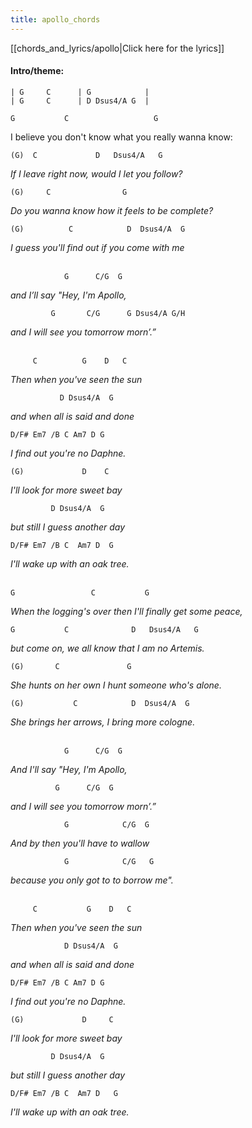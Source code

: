 ```yaml
---
title: apollo_chords
---
```


[[chords_and_lyrics/apollo|Click here for the lyrics]]

#### Intro/theme:

```
| G     C      | G            |
| G     C      | D Dsus4/A G  |
```

`G           C                   G`

<p class="lyric">I believe you don't know what you really wanna know:</p>

`(G)  C             D   Dsus4/A   G`

_If I leave right now, would I let you follow?_

`(G)     C                G`

_Do you wanna know how it feels to be complete?_

`(G)          C            D  Dsus4/A  G`

_I guess you'll find out if you come with me_
<br><br>

`            G      C/G  G`

_and I’ll say "Hey, I'm Apollo,_

`         G       C/G      G Dsus4/A G/H`

_and I will see you tomorrow morn’.”_
<br><br>

`     C          G    D   C`

_Then when you've seen the sun_

`           D Dsus4/A  G`

_and when all is said and done_

`D/F# Em7 /B C Am7 D G`

_I find out you're no Daphne._

`(G)             D    C`

_I'll look for more sweet bay_

`         D Dsus4/A  G`

_but still I guess another day_

`D/F# Em7 /B C  Am7 D  G`

_I'll wake up with an oak tree._
<br><br>

`G                 C           G`

_When the logging's over then I'll finally get some peace,_

`G           C              D   Dsus4/A   G`

_but come on, we all know that I am no Artemis._

`(G)       C               G`

_She hunts on her own I hunt someone who's alone._

`(G)           C            D  Dsus4/A  G`

_She brings her arrows, I bring more cologne._
<br><br>

`            G      C/G  G`

_And I'll say "Hey, I'm Apollo,_

`          G      C/G  G`

_and I will see you tomorrow morn’.”_

`            G            C/G  G`

_And by then you'll have to wallow_

`            G            C/G   G`

_because you only got to to borrow me"._
<br><br>

`     C           G    D   C`

_Then when you've seen the sun_

`            D Dsus4/A  G`

_and when all is said and done_

`D/F# Em7 /B C Am7 D G`

_I find out you're no Daphne._

`(G)             D     C`

_I'll look for more sweet bay_

`         D Dsus4/A  G`

_but still I guess another day_

`D/F# Em7 /B C  Am7 D   G`

_I'll wake up with an oak tree._

